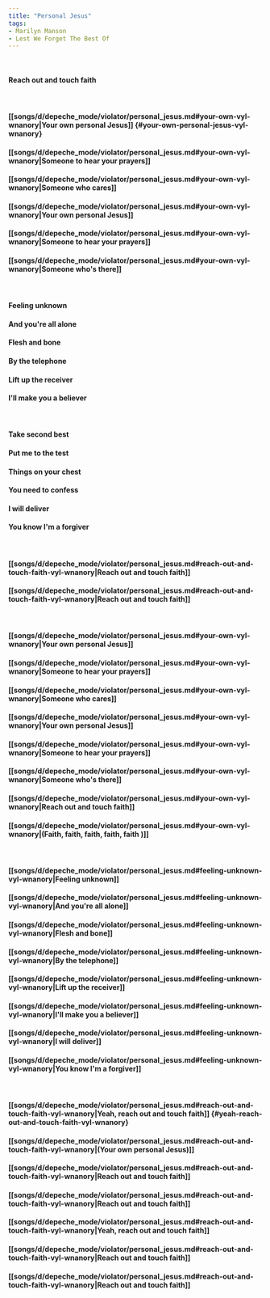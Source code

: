 ```yaml
---
title: "Personal Jesus"
tags:
- Marilyn Manson
- Lest We Forget The Best Of
---
```

&nbsp;
#### Reach out and touch faith
&nbsp;
#### [[songs/d/depeche_mode/violator/personal_jesus.md#your-own-vyl-wnanory|Your own personal Jesus]] {#your-own-personal-jesus-vyl-wnanory}
#### [[songs/d/depeche_mode/violator/personal_jesus.md#your-own-vyl-wnanory|Someone to hear your prayers]]
#### [[songs/d/depeche_mode/violator/personal_jesus.md#your-own-vyl-wnanory|Someone who cares]]
#### [[songs/d/depeche_mode/violator/personal_jesus.md#your-own-vyl-wnanory|Your own personal Jesus]]
#### [[songs/d/depeche_mode/violator/personal_jesus.md#your-own-vyl-wnanory|Someone to hear your prayers]]
#### [[songs/d/depeche_mode/violator/personal_jesus.md#your-own-vyl-wnanory|Someone who's there]]
&nbsp;
#### Feeling unknown
#### And you're all alone
#### Flesh and bone
#### By the telephone
#### Lift up the receiver
#### I'll make you a believer
&nbsp;
#### Take second best
#### Put me to the test
#### Things on your chest
#### You need to confess
#### I will deliver
#### You know I'm a forgiver
&nbsp;
#### [[songs/d/depeche_mode/violator/personal_jesus.md#reach-out-and-touch-faith-vyl-wnanory|Reach out and touch faith]]
#### [[songs/d/depeche_mode/violator/personal_jesus.md#reach-out-and-touch-faith-vyl-wnanory|Reach out and touch faith]]
&nbsp;
#### [[songs/d/depeche_mode/violator/personal_jesus.md#your-own-vyl-wnanory|Your own personal Jesus]]
#### [[songs/d/depeche_mode/violator/personal_jesus.md#your-own-vyl-wnanory|Someone to hear your prayers]]
#### [[songs/d/depeche_mode/violator/personal_jesus.md#your-own-vyl-wnanory|Someone who cares]]
#### [[songs/d/depeche_mode/violator/personal_jesus.md#your-own-vyl-wnanory|Your own personal Jesus]]
#### [[songs/d/depeche_mode/violator/personal_jesus.md#your-own-vyl-wnanory|Someone to hear your prayers]]
#### [[songs/d/depeche_mode/violator/personal_jesus.md#your-own-vyl-wnanory|Someone who's there]]
#### [[songs/d/depeche_mode/violator/personal_jesus.md#your-own-vyl-wnanory|Reach out and touch faith]]
#### [[songs/d/depeche_mode/violator/personal_jesus.md#your-own-vyl-wnanory|(Faith, faith, faith, faith, faith )]]
&nbsp;
#### [[songs/d/depeche_mode/violator/personal_jesus.md#feeling-unknown-vyl-wnanory|Feeling unknown]]
#### [[songs/d/depeche_mode/violator/personal_jesus.md#feeling-unknown-vyl-wnanory|And you're all alone]]
#### [[songs/d/depeche_mode/violator/personal_jesus.md#feeling-unknown-vyl-wnanory|Flesh and bone]]
#### [[songs/d/depeche_mode/violator/personal_jesus.md#feeling-unknown-vyl-wnanory|By the telephone]]
#### [[songs/d/depeche_mode/violator/personal_jesus.md#feeling-unknown-vyl-wnanory|Lift up the receiver]]
#### [[songs/d/depeche_mode/violator/personal_jesus.md#feeling-unknown-vyl-wnanory|I'll make you a believer]]
#### [[songs/d/depeche_mode/violator/personal_jesus.md#feeling-unknown-vyl-wnanory|I will deliver]]
#### [[songs/d/depeche_mode/violator/personal_jesus.md#feeling-unknown-vyl-wnanory|You know I'm a forgiver]]
&nbsp;
#### [[songs/d/depeche_mode/violator/personal_jesus.md#reach-out-and-touch-faith-vyl-wnanory|Yeah, reach out and touch faith]] {#yeah-reach-out-and-touch-faith-vyl-wnanory}
#### [[songs/d/depeche_mode/violator/personal_jesus.md#reach-out-and-touch-faith-vyl-wnanory|(Your own personal Jesus)]]
#### [[songs/d/depeche_mode/violator/personal_jesus.md#reach-out-and-touch-faith-vyl-wnanory|Reach out and touch faith]]
#### [[songs/d/depeche_mode/violator/personal_jesus.md#reach-out-and-touch-faith-vyl-wnanory|Reach out and touch faith]]
#### [[songs/d/depeche_mode/violator/personal_jesus.md#reach-out-and-touch-faith-vyl-wnanory|Yeah, reach out and touch faith]]
#### [[songs/d/depeche_mode/violator/personal_jesus.md#reach-out-and-touch-faith-vyl-wnanory|Reach out and touch faith]]
#### [[songs/d/depeche_mode/violator/personal_jesus.md#reach-out-and-touch-faith-vyl-wnanory|Reach out and touch faith]]
